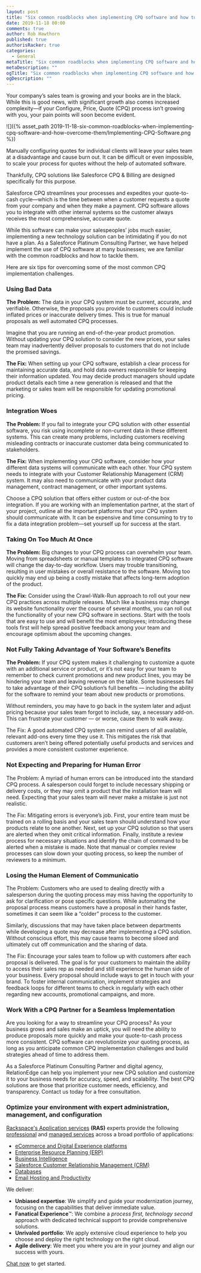```yaml
---
layout: post
title: "Six common roadblocks when implementing CPQ software and how to overcome them"
date: 2019-11-18 00:00
comments: true
author: Rob Hawthorn
published: true
authorisRacker: true
categories:
  - General
metaTitle: "Six common roadblocks when implementing CPQ software and how to overcome them""
metaDescription: ""
ogTitle: "Six common roadblocks when implementing CPQ software and how to overcome them""
ogDescription: ""
---
```


Your company’s sales team is growing and your books are in the black. While this is good news, with significant growth also comes increased complexity&mdash;if your Configure, Price, Quote (CPQ) process isn’t growing with you, your pain points will soon become evident. 
<!-- more -->

![]({% asset_path 2019-11-18-six-common-roadblocks-when-implementing-cpq-software-and-how-overcome-them/Implementing-CPQ-Software.png %})


Manually configuring quotes for individual clients will leave your sales team at a disadvantage and cause burn out. It can be difficult or even impossible, to scale your process for quotes without the help of automated software. 

Thankfully, CPQ solutions like Salesforce CPQ & Billing are designed specifically for this purpose.

Salesforce CPQ streamlines your processes and expedites your quote-to-cash cycle&mdash;which is the time between when a customer requests a quote from your company and when they make a payment. CPQ software allows you to integrate with other internal systems so the customer always receives the most comprehensive, accurate quote. 

While this software can make your salespeoples’ jobs much easier, implementing a new technology solution can be intimidating if you do not have a plan. As a Salesforce Platinum Consulting Partner, we have helped implement the use of CPQ software at many businesses; we are familiar with the common roadblocks and how to tackle them. 

Here are six tips for overcoming some of the most common CPQ implementation challenges.

### Using Bad Data

**The Problem:** The data in your CPQ system must be current, accurate, and verifiable. Otherwise, the proposals you provide to customers could include inflated prices or inaccurate delivery times. This is true for manual proposals as well automated CPQ processes.

Imagine that you are running an end-of-the-year product promotion. Without updating your CPQ solution to consider the new prices, your sales team may inadvertently deliver proposals to customers that do not include the promised savings. 

**The Fix:** When setting up your CPQ software, establish a clear process for maintaining accurate data, and hold data owners responsible for keeping their information updated. You may decide product managers should update product details each time a new generation is released and that the marketing or sales team will be responsible for updating promotional pricing. 

###  Integration Woes

**The Problem:** If you fail to integrate your CPQ solution with other essential software, you risk using incomplete or non-current data in these different systems. This can create many problems, including customers receiving misleading contracts or inaccurate customer data being communicated to stakeholders.

**The Fix:** When implementing your CPQ software, consider how your different data systems will communicate with each other. Your CPQ system needs to integrate with your Customer Relationship Management (CRM) system. It may also need to communicate with your product data management, contract management, or other important systems. 

Choose a CPQ solution that offers either custom or out-of-the box integration. If you are working with an implementation partner, at the start of your project, outline all the important platforms that your CPQ system should communicate with. It can be expensive and time consuming to try to fix a data integration problem&mdash;set yourself up for success at the start. 

### Taking On Too Much At Once

**The Problem:** Big changes to your CPQ process can overwhelm your team. Moving from spreadsheets or manual templates to integrated CPQ software will change the day-to-day workflow. Users may trouble transitioning, resulting in user mistakes or overall resistance to the software. Moving too quickly may end up being a costly mistake that affects long-term adoption of the product. 

**The Fix:** Consider using the Crawl-Walk-Run approach to roll out your new CPQ practices across multiple releases. Much like a business may change its website functionality over the course of several months, you can roll out the functionality of your new CPQ software in sections. Start with the tools that are easy to use and will benefit the most employees; introducing these tools first will help spread positive feedback among your team and encourage optimism about the upcoming changes.

### Not Fully Taking Advantage of Your Software’s Benefits

**The Problem:** If your CPQ system makes it challenging to customize a quote with an additional service or product, or it’s not easy for your team to remember to check current promotions and new product lines, you may be hindering your team and leaving revenue on the table. Some businesses fail to take advantage of their CPQ solution’s full benefits — including the ability for the software to remind your team about new products or promotions. 

Without reminders, you may have to go back in the system later and adjust pricing because your sales team forgot to include, say, a necessary add-on. This can frustrate your customer — or worse, cause them to walk away.

The Fix:  A good automated CPQ system can remind users of all available, relevant add-ons every time they use it. This mitigates the risk that customers aren’t being offered potentially useful products and services and provides a more consistent customer experience. 

### Not Expecting and Preparing for Human Error

The Problem: A myriad of human errors can be introduced into the standard CPQ process. A salesperson could forget to include necessary shipping or delivery costs, or they may omit a product that the installation team will need. Expecting that your sales team will never make a mistake is just not realistic.

The Fix: Mitigating errors is everyone’s job. First, your entire team must be trained on a rolling basis and your sales team should understand how your products relate to one another. Next, set up your CPQ solution so that users are alerted when they omit critical information. Finally, institute a review process for necessary situations and identify the chain of command to be alerted when a mistake is made. Note that manual or complex review processes can slow down your quoting process, so keep the number of reviewers to a minimum.

### Losing the Human Element of Communicatio

The Problem: Customers who are used to dealing directly with a salesperson during the quoting process may miss having the opportunity to ask for clarification or pose specific questions. While automating the proposal process means customers have a proposal in their hands faster, sometimes it can seem like a “colder” process to the customer.

Similarly, discussions that may have taken place between departments while developing a quote may decrease after implementing a CPQ solution. Without conscious effort, this may cause teams to become siloed and ultimately cut off communication and the sharing of data.

The Fix: Encourage your sales team to follow up with customers after each proposal is delivered. The goal is for your customers to maintain the ability to access their sales rep as needed and still experience the human side of your business. Every proposal should include ways to get in touch with your brand. To foster internal communication, implement strategies and feedback loops for different teams to check in regularly with each other regarding new accounts, promotional campaigns, and more.

### Work With a CPQ Partner for a Seamless Implementation

Are you looking for a way to streamline your CPQ process? As your business grows and sales make an uptick, you will need the ability to produce proposals more quickly and make your quote-to-cash process more consistent. CPQ software can revolutionize your quoting process, as long as you anticipate common CPQ implementation challenges and build strategies ahead of time to address them. 

As a Salesforce Platinum Consulting Partner and digital agency, RelationEdge can help you implement your new CPQ solution and customize it to your business needs for accuracy, speed, and scalability. The best CPQ solutions are those that prioritize customer needs, efficiency, and transparency. Contact us today for a free consultation. 

### Optimize your environment with expert administration, management, and configuration

[Rackspace's Application services](https://www.rackspace.com/application-management/managed-services)
**(RAS)** experts provide the following [professional](https://www.rackspace.com/application-management/professional-services)
and
[managed services](https://www.rackspace.com/application-management/managed-services) across
a broad portfolio of applications:

- [eCommerce and Digital Experience platforms](https://www.rackspace.com/ecommerce-digital-experience)
- [Enterprise Resource Planning (ERP)](https://www.rackspace.com/erp)
- [Business Intelligence](https://www.rackspace.com/business-intelligence)
- [Salesforce Customer Relationship Management (CRM)](https://www.rackspace.com/salesforce-managed-services)
- [Databases](https://www.rackspace.com/dba-services)
- [Email Hosting and Productivity](https://www.rackspace.com/email-hosting)

We deliver:

- **Unbiased expertise**: We simplify and guide your modernization journey,
focusing on the capabilities that deliver immediate value.
- **Fanatical Experience**&trade;: We combine a *process first, technology second*
approach with dedicated technical support to provide comprehensive solutions.
- **Unrivaled portfolio**: We apply extensive cloud experience to help you
choose and deploy the right technology on the right cloud.
- **Agile delivery**: We meet you where you are in your journey and align
our success with yours.

[Chat now](https://www.rackspace.com/#chat) to get started.